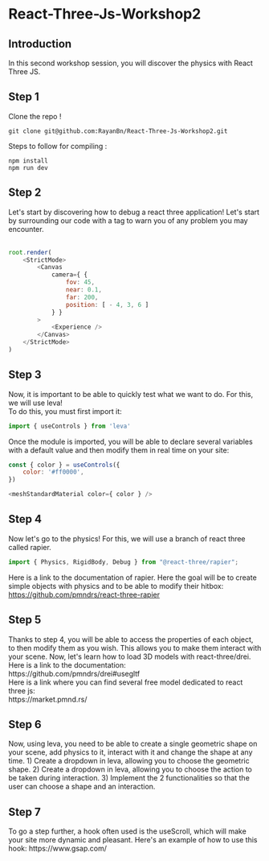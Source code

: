 # React-Three-Js-Workshop2

<h2>Introduction</h2>
In this second workshop session, you will discover the physics with React Three JS.

<h2>Step 1</h1>
Clone the repo !<br>

```
git clone git@github.com:RayanBn/React-Three-Js-Workshop2.git
```

Steps to follow for compiling :

```
npm install
npm run dev
```

<h2>Step 2</h2>
Let's start by discovering how to debug a react three application!
Let's start by surrounding our code with a tag to warn you of any problem you may encounter.
<br>
<br>

```javascript
root.render(
    <StrictMode>
        <Canvas
            camera={ {
                fov: 45,
                near: 0.1,
                far: 200,
                position: [ - 4, 3, 6 ]
            } }
        >
            <Experience />
        </Canvas>
    </StrictMode>
)
```

<h2>Step 3</h2>
Now, it is important to be able to quickly test what we want to do. For this, we will use leva!
<br>
To do this, you must first import it:

```js
import { useControls } from 'leva'
```

Once the module is imported, you will be able to declare several variables with a default value and then modify them in real time on your site:
```js
const { color } = useControls({
    color: '#ff0000',
})
```

```js
<meshStandardMaterial color={ color } />
```

<h2>Step 4</h2>
Now let's go to the physics! For this, we will use a branch of react three called rapier.

```js
import { Physics, RigidBody, Debug } from "@react-three/rapier";
```

Here is a link to the documentation of rapier. Here the goal will be to create simple objects with physics and to be able to modify their hitbox: <br>
https://github.com/pmndrs/react-three-rapier

<h2>Step 5</h2>
Thanks to step 4, you will be able to access the properties of each object, to then modify them as you wish. This allows you to make them interact with your scene. Now, let's learn how to load 3D models with react-three/drei.
Here is a link to the documentation: <br>
https://github.com/pmndrs/drei#usegltf <br>
Here is a link where you can find several free model dedicated to react three js: <br>
https://market.pmnd.rs/

<h2>Step 6</h2>
Now, using leva, you need to be able to create a single geometric shape on your scene, add physics to it, interact with it and change the shape at any time.
1) Create a dropdown in leva, allowing you to choose the geometric shape.
2) Create a dropdown in leva, allowing you to choose the action to be taken during interaction.
3) Implement the 2 functionalities so that the user can choose a shape and an interaction.

<h2>Step 7</h2>
To go a step further, a hook often used is the useScroll, which will make your site more dynamic and pleasant. Here's an example of how to use this hook:
https://www.gsap.com/

